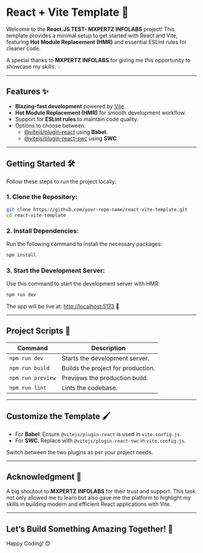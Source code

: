 # React + Vite Template 🚀

Welcome to the **React.JS TEST- MXPERTZ INFOLABS** project! This template provides a minimal setup to get started with React and Vite, featuring **Hot Module Replacement (HMR)** and essential ESLint rules for cleaner code.

A special thanks to **MXPERTZ INFOLABS** for giving me this opportunity to showcase my skills. 💡

---

## Features ✨

- **Blazing-fast development** powered by [Vite](https://vitejs.dev/).
- **Hot Module Replacement (HMR)** for smooth development workflow.
- Support for **ESLint rules** to maintain code quality.
- Options to choose between:
  - [@vitejs/plugin-react](https://github.com/vitejs/vite-plugin-react) using **Babel**.
  - [@vitejs/plugin-react-swc](https://github.com/vitejs/vite-plugin-react-swc) using **SWC**.

---

## Getting Started 🛠️

Follow these steps to run the project locally:

### 1. Clone the Repository:

```bash
git clone https://github.com/your-repo-name/react-vite-template.git
cd react-vite-template
```

### 2. Install Dependencies:

Run the following command to install the necessary packages:

```bash
npm install
```

### 3. Start the Development Server:

Use this command to start the development server with HMR:

```bash
npm run dev
```

The app will be live at: [http://localhost:5173](http://localhost:5173) 🎉

---

## Project Scripts 🔧

| Command           | Description                        |
| ----------------- | ---------------------------------- |
| `npm run dev`     | Starts the development server.     |
| `npm run build`   | Builds the project for production. |
| `npm run preview` | Previews the production build.     |
| `npm run lint`    | Lints the codebase.                |

---

## Customize the Template 🖌️

- For **Babel**: Ensure `@vitejs/plugin-react` is used in `vite.config.js`.
- For **SWC**: Replace with `@vitejs/plugin-react-swc` in `vite.config.js`.

Switch between the two plugins as per your project needs.

---

## Acknowledgment 🙏

A big shoutout to **MXPERTZ INFOLABS** for their trust and support. This task not only allowed me to learn but also gave me the platform to highlight my skills in building modern and efficient React applications with Vite.

---

## Let’s Build Something Amazing Together! 🚀

Happy Coding! 😊
